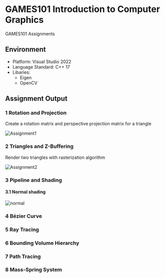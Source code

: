 # GAMES101 Introduction to Computer Graphics
GAMES101 Assignments

## Environment
* Platform: Visual Studio 2022
* Language Standard: C++ 17
* Libaries:
  * Eigen
  * OpenCV

## Assignment Output

### 1 Rotation and Projection
Create a rotation matrix and perspective projection matrix for a triangle

![Assignment1](https://github.com/lanwenzhang/GAMES101-Introduction-to-Computer-Graphics/assets/86000552/97174f80-3f74-48a6-b6e5-65d5f14f91b3)

### 2 Triangles and Z-Buffering
Render two triangles with rasterization algorithm

![Assignment2](https://github.com/lanwenzhang/GAMES101-Introduction-to-Computer-Graphics/assets/86000552/2cc65d94-0516-41b3-9286-8d4628bad13a)

### 3 Pipeline and Shading
#### 3.1 Normal shading

![normal](https://github.com/lanwenzhang/GAMES101-Introduction-to-Computer-Graphics/assets/86000552/2503f26f-5e52-4dc4-9c2c-eb1b6c7da686)


### 4 Bézier Curve


### 5 Ray Tracing


### 6 Bounding Volume Hierarchy


### 7 Path Tracing


### 8 Mass-Spring System
